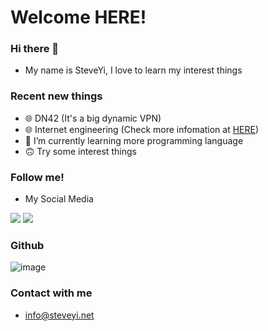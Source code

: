 # Welcome HERE!

### Hi there 👋
 - My name is SteveYi, I love to learn my interest things
### Recent new things
 - 🌐 DN42 (It's a big dynamic VPN)
 - 🌐 Internet engineering (Check more infomation at [HERE](https://internet.steveyi.net))
 - 🌱 I’m currently learning more programming language
 - 🙃 Try some interest things
### Follow me!
 - My Social Media
 
[![](https://img.shields.io/badge/-@steveyiyo-1ca0f1?style=flat-square&labelColor=1ca0f1&logo=twitter&logoColor=white)](https://twitter.com/steveyiyo) [![](https://img.shields.io/badge/-t.me/steveyi-3db6f1?style=flat-square&logo=Telegram&logoColor=2ca5e0)](https://t.me/s/steveyi)

### Github
![image](https://github-readme-stats.vercel.app/api?username=steveyiyo&show_icons=true&title_color=fffacd&icon_color=79ff97&text_color=9f9f9f&bg_color=151515)

### Contact with me
 - info@steveyi.net
 
<!--
**steveyiyo/steveyiyo** is a ✨ _special_ ✨ repository because its `README.md` (this file) appears on your GitHub profile.

Here are some ideas to get you started:

- 🔭 I’m currently working on ...
- 🌱 I’m currently learning ...
- 👯 I’m looking to collaborate on ...
- 🤔 I’m looking for help with ...
- 💬 Ask me about ...
- 📫 How to reach me: ...
- 😄 Pronouns: ...
- ⚡ Fun fact: ...
-->
